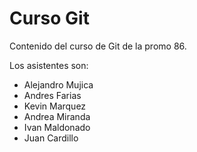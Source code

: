 # Curso Git

Contenido del curso de Git de la promo 86.

Los asistentes son:

- Alejandro Mujica
- Andres Farias
- Kevin Marquez
- Andrea Miranda
- Ivan Maldonado
- Juan Cardillo
